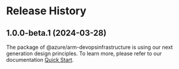 # Release History
    
## 1.0.0-beta.1 (2024-03-28)

The package of @azure/arm-devopsinfrastructure is using our next generation design principles. To learn more, please refer to our documentation [Quick Start](https://aka.ms/js-track2-quickstart).
